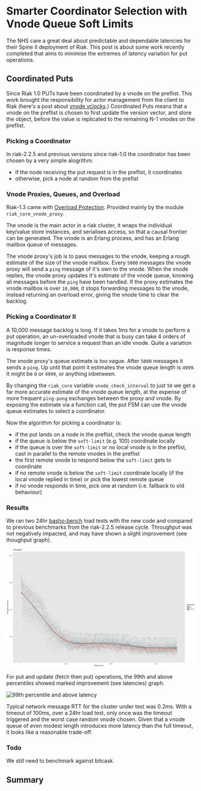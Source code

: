 # Smarter Coordinator Selection with Vnode Queue Soft Limits

The NHS care a great deal about predictable and dependable latencies
for their Spine II deployment of Riak. This post is about some work
recently completed that aims to minimise the extremes of latency
variation for put operations.


## Coordinated Puts

Since Riak 1.0 PUTs have been coordinated by a vnode on the
preflist. This work brought the responsibility for actor management
from the client to Riak (here's a post about
[vnode vclocks](http://basho.com/posts/technical/vector-clocks-revisited/).)
Coordinated Puts means that a vnode on the preflist is chosen to first
update the version vector, and store the object, before the value is
replicated to the remaining N-1 vnodes on the preflist.

### Picking a Coordinator

In riak-2.2.5 and previous versions since riak-1.0 the coordinator has
been chosen by a very simple alogrithm:

- if the node receiving the put request is in the preflist, it
  coordinates
- otherwise, pick a node at random from the prefist

### Vnode Proxies, Queues, and Overload

Riak-1.3 came with
[Overload Protection](https://github.com/basho/riak/blob/develop/releasenotes/riak-1.3.md#overload-protection--work-shedding). Provided
mainly by the module `riak_core_vnode_proxy`.

The vnode is the main actor in a riak cluster, it wraps the individual
key/value store instances, and serialises access, so that a causal
frontier can be generated. The vnode is an Erlang process, and has an
Erlang mailbox queue of messages.

The vnode proxy's job is to pass messages to the vnode, keeping a
rough estimate of the size of the vnode mailbox. Every `5000` messages
the vnode proxy will send a `ping` message of it's own to the
vnode. When the vnode replies, the vnode proxy updates it's estimate
of the vnode queue, knowing all messages before the `ping` have been
handled. If the proxy estimates the vnode mailbox is over `10,000`, it
stops forwarding messages to the vnode, instead returning an overload
error, giving the vnode time to clear the backlog.

### Picking a Coordinator II

A 10,000 message backlog is long. If it takes 1ms for a vnode to
perform a put operation, an un-overloaded vnode that is busy can take
4 orders of magnitude longer to service a request than an idle
vnode. Quite a variation is response times.

The vnode proxy's queue estimate is too vague. After `5000` messages
it sends a `ping`. Up until that point it estimates the vnode queue
length is `4999`. It might be `0` or `4999`, or anything inbetween.

By changing the `riak_core` variable `vnode_check_interval` to just
`50` we get a far more accurate estimate of the vnode queue length, at
the expense of more frequent `ping-pong` exchanges between the proxy
and vnode. By exposing the estimate via a function call, the put FSM
can use the vnode queue estimates to select a coordinator.

Now the algorithm for picking a coordinator is:

- if the put lands on a node in the preflist, check the vnode queue
  length
- if the queue is below the `soft-limit` (e.g. 100) coordinate locally
- if the queue is over the `soft-limit` or no local vnode is in the
  preflist, cast in parallel to the remote vnodes in the preflist
- the first remote vnode to respond below the `soft-limit` gets to coordinate
- if no remote vnode is below the `soft-limit` coordinate locally (if
  the local vnode replied in time) or pick the lowest remote queue
- if no vnode responds in time, pick one at random (i.e. fallback to
  old behaviour)

### Results

We ran two 24hr [basho-bench]() load tests with the new code and
compared to previous benchmarks from the riak-2.2.5 release
cycle. Throughput was not negatively impacted, and may have shown a
slight improvement (see thoughput graph).

![Comparing Throughput](throughput.png "Comparative throughput")

For put and update (fetch then put) operations, the 99th and above
percentiles showed marked improvement (see latencies) graph.

![99th percentile and above latency](put-latencies.png "Comparative
 99th latency")

Typical network message RTT for the cluster under test was 0.2ms. With
a timeout of 100ms, over a 24hr load test, only once was the timeout
triggered and the worst case random vnode chosen. Given that a vnode
queue of even modest length introduces more latency than the full
timeout, it looks like a reasonable trade-off.


### Todo

We still need to benchmark against bitcask.

## Summary



